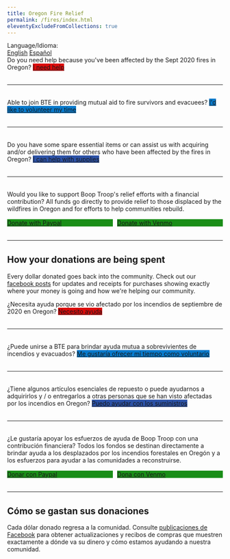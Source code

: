 ```yaml
---
title: Oregon Fire Relief
permalink: /fires/index.html
eleventyExcludeFromCollections: true
---
```

<div class="lang-switch">
  <div>Language/Idioma:</div>
  <a data-lang="to-eng" class="lang-btn active" href="#">English</a>
  <a data-lang="to-esp" class="lang-btn" href="#">Español</a>
</div>

<!-- english version -->
<div data-lang="eng">
  <div style="margin-bottom: 2rem">
    Do you need help because you've been affected by the Sept 2020 fires in Oregon?
    <a href="/fire-help/" target="_blank" class="button" style="margin-top: 1rem; background-color: #dc0b0b">I need help</a>
  </div>
  <hr style="margin-bottom: 2rem">
  <div style="margin-bottom: 2rem">
    Able to join BTE in providing mutual aid to fire survivors and evacuees?
    <a href="/fire-volunteer/" target="_blank" class="button" style="margin-top: 1rem; background-color: #087acc">I'd like to volunteer my time</a>
  </div>
  <hr style="margin-bottom: 2rem">
  <div style="margin-bottom: 2rem">
    Do you have some spare essential items or can assist us with acquiring and/or delivering them for others who have been affected by the fires in Oregon?
    <a href="/fire-donate/" target="_blank" class="button" style="margin-top: 1rem; background-color: #2c52a7">I can help with supplies</a>
  </div>
  <hr style="margin-bottom: 2rem">
  <div style="margin-bottom: 2rem">
    Would you like to support Boop Troop's relief efforts with a financial contribution? All funds go directly to provide relief to those displaced by the wildfires in Oregon and for efforts to help communities rebuild.
    <div style="display: flex; justify-content: space-between">
      <a href="https://www.paypal.com/biz/fund?id=9H82HTQH46S3S" target="_blank" class="button" style="margin-top: 1rem; background-color: #1a8e18; width: 49%">Donate with Paypal</a>
      <a href="https://venmo.com/booptroopeugene" target="_blank" class="button" style="margin-top: 1rem; background-color: #1a8e18; width: 49%">Donate with Venmo</a>
    </div>
  </div>
  <hr style="margin-bottom: 2rem">

  <h2>How your donations are being spent</h2>
  <p>Every dollar donated goes back into the community. Check out our <a href="https://www.facebook.com/booptroopeugene/posts/162893318803552" target="_blank">facebook posts</a> for updates and receipts for purchases showing exactly where your money is going and how we're helping our community.</p>
</div>
<!-- / english version -->

<!-- spanish version -->
<div data-lang="esp">
  <div style="margin-bottom: 2rem">
    ¿Necesita ayuda porque se vio afectado por los incendios de septiembre de 2020 en Oregon?
    <a href="/fire-help-esp/" target="_blank" class="button" style="margin-top: 1rem; background-color: #dc0b0b">Necesito ayuda</a>
  </div>
  <hr style="margin-bottom: 2rem">
  <div style="margin-bottom: 2rem">
    ¿Puede unirse a BTE para brindar ayuda mutua a sobrevivientes de incendios y evacuados?
    <a href="/fire-volunteer-esp/" target="_blank" class="button" style="margin-top: 1rem; background-color: #087acc">Me gustaría ofrecer mi tiempo como voluntario</a>
  </div>
  <hr style="margin-bottom: 2rem">
  <div style="margin-bottom: 2rem">
    ¿Tiene algunos artículos esenciales de repuesto o puede ayudarnos a adquirirlos y / o entregarlos a otras personas que se han visto afectadas por los incendios en Oregon?
    <a href="/fire-donate-esp/" target="_blank" class="button" style="margin-top: 1rem; background-color: #2c52a7">Puedo ayudar con los suministros</a>
  </div>
  <hr style="margin-bottom: 2rem">
  <div style="margin-bottom: 2rem">
    ¿Le gustaría apoyar los esfuerzos de ayuda de Boop Troop con una contribución financiera? Todos los fondos se destinan directamente a brindar ayuda a los desplazados por los incendios forestales en Oregón y a los esfuerzos para ayudar a las comunidades a reconstruirse.
    <div style="display: flex; justify-content: space-between">
      <a href="https://www.paypal.com/biz/fund?id=9H82HTQH46S3S" target="_blank" class="button" style="margin-top: 1rem; background-color: #1a8e18; width: 49%">Donar con Paypal</a>
      <a href="https://venmo.com/booptroopeugene" target="_blank" class="button" style="margin-top: 1rem; background-color: #1a8e18; width: 49%">Dona con Venmo</a>
    </div>
  </div>
  <hr style="margin-bottom: 2rem">

  <h2>Cómo se gastan sus donaciones</h2>
  <p>Cada dólar donado regresa a la comunidad. Consulte <a href="https://www.facebook.com/booptroopeugene/posts/162893318803552" target="_blank">publicaciones de Facebook</a> para obtener actualizaciones y recibos de compras que muestren exactamente a dónde va su dinero y cómo estamos ayudando a nuestra comunidad.</p>
</div>
<!-- / spanish version -->


<script src="https://code.jquery.com/jquery-3.5.1.min.js" integrity="sha256-9/aliU8dGd2tb6OSsuzixeV4y/faTqgFtohetphbbj0=" crossorigin="anonymous"></script>
<script>
  $(document).ready(function () {
    var headline = $('.main-col h1');
    $('[data-lang="esp"]').hide();
    $('a.lang-btn').click(function (e) {
      if ( $(this).hasClass('active') ) {
        e.preventDefault();
      } else {
        e.preventDefault();
        if ( $(this).data('lang') == "to-esp" ) {
          $('[data-lang="eng"]').hide();
          $('[data-lang="esp"]').show();
          headline.html("Alivio de incendios de Oregon");
        }
        if ( $(this).data('lang') == "to-eng" ) {
          $('[data-lang="esp"]').hide();
          $('[data-lang="eng"]').show();
          headline.html("Oregon Fire Relief");
        }
        $(this).addClass('active');
        $('.lang-btn').not(this).removeClass('active');
      }
    });
  });
</script>